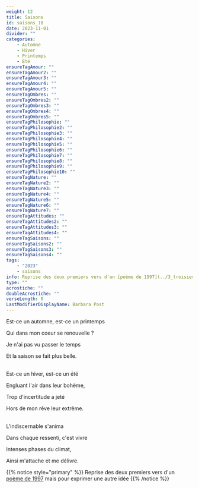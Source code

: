 ```yaml
---
weight: 12
title: Saisons
id: saisons_18
date: 2023-11-01
divider: ""
categories:
    - Automne
    - Hiver
    - Printemps
    - Eté
ensureTagAmour: ""
ensureTagAmour2: ""
ensureTagAmour3: ""
ensureTagAmour4: ""
ensureTagAmour5: ""
ensureTagOmbres: ""
ensureTagOmbres2: ""
ensureTagOmbres3: ""
ensureTagOmbres4: ""
ensureTagOmbres5: ""
ensureTagPhilosophie: ""
ensureTagPhilosophie2: ""
ensureTagPhilosophie3: ""
ensureTagPhilosophie4: ""
ensureTagPhilosophie5: ""
ensureTagPhilosophie6: ""
ensureTagPhilosophie7: ""
ensureTagPhilosophie8: ""
ensureTagPhilosophie9: ""
ensureTagPhilosophie10: ""
ensureTagNature: ""
ensureTagNature2: ""
ensureTagNature3: ""
ensureTagNature4: ""
ensureTagNature5: ""
ensureTagNature6: ""
ensureTagNature7: ""
ensureTagAttitudes: ""
ensureTagAttitudes2: ""
ensureTagAttitudes3: ""
ensureTagAttitudes4: ""
ensureTagSaisons: ""
ensureTagSaisons2: ""
ensureTagSaisons3: ""
ensureTagSaisons4: ""
tags:
    - "2023"
    - saisons
info: Reprise des deux premiers vers d'un [poème de 1997](../3_troisieme_saison/est_ce_un_automne) mais pour exprimer une autre idée
type: ""
acrostiche: ""
doubleAcrostiche: ""
verseLength: 8
LastModifierDisplayName: Barbara Post
---
```

Est-ce un automne, est-ce un printemps

Qui dans mon coeur se renouvelle ?

Je n'ai pas vu passer le temps

Et la saison se fait plus belle.

 \
Est-ce un hiver, est-ce un été

Engluant l'air dans leur bohème,

Trop d'incertitude a jeté

Hors de mon rêve leur extrême.

 \
L'indiscernable s'anima

Dans chaque ressenti, c'est vivre

Intenses phases du climat,

Ainsi m'attache et me délivre.

<!-- FM:Snippet:Start data:{"id":"_simpleNotice","fields":[{"name":"content","value":"Reprise des deux premiers vers d'un [poème de 1997](../3_troisieme_saison/est_ce_un_automne) mais pour exprimer une autre idée"}]} -->
{{% notice style="primary" %}}
Reprise des deux premiers vers d'un [poème de 1997](../3_troisieme_saison/est_ce_un_automne) mais pour exprimer une autre idée
{{% /notice %}}
<!-- FM:Snippet:End -->
